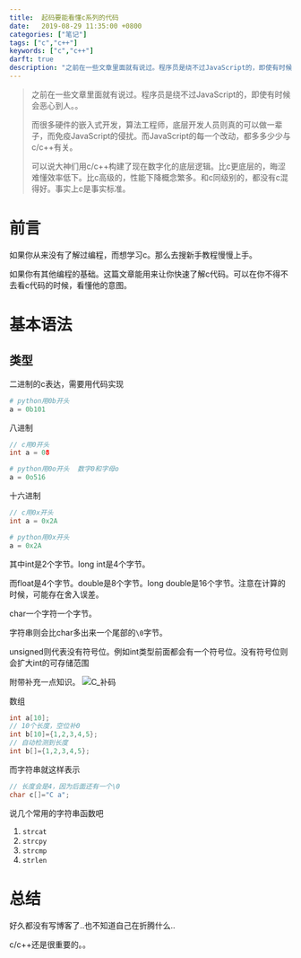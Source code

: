 ```yaml
---
title:  起码要能看懂c系列的代码
date:   2019-08-29 11:35:00 +0800
categories: ["笔记"]
tags: ["c","c++"]
keywords: ["c","c++"]
darft: true
description: "之前在一些文章里面就有说过。程序员是绕不过JavaScript的，即使有时候会恶心到人。。而很多硬件的嵌入式开发，算法工程师，底层开发人员则真的可以做一辈子，而免疫JavaScript的侵扰。而JavaScript的每一个改动，都多多少少与c/c++有关。可以说大神们用c/c++构建了现在数字化的底层逻辑。比c更底层的，晦涩难懂效率低下。比c高级的，性能下降概念繁多。和c同级别的，都没有c混得好。c是事实标准"
---
```


> 之前在一些文章里面就有说过。程序员是绕不过JavaScript的，即使有时候会恶心到人。。
>
> 而很多硬件的嵌入式开发，算法工程师，底层开发人员则真的可以做一辈子，而免疫JavaScript的侵扰。而JavaScript的每一个改动，都多多少少与c/c++有关。
>
> 可以说大神们用c/c++构建了现在数字化的底层逻辑。比c更底层的，晦涩难懂效率低下。比c高级的，性能下降概念繁多。和c同级别的，都没有c混得好。事实上c是事实标准。

前言
===

如果你从来没有了解过编程，而想学习c。那么去搜新手教程慢慢上手。

如果你有其他编程的基础。这篇文章能用来让你快速了解c代码。可以在你不得不去看c代码的时候，看懂他的意图。


基本语法
===

类型
---

二进制的c表达，需要用代码实现

```python
# python用0b开头
a = 0b101
```

八进制

```c
// c用0开头
int a = 08
```

```python
# python用0o开头  数字0和字母o
a = 0o516
```

十六进制

```c
// c用0x开头
int a = 0x2A
```

```python
# python用0x开头
a = 0x2A
```

其中int是2个字节。long int是4个字节。

而float是4个字节。double是8个字节。long double是16个字节。注意在计算的时候，可能存在舍入误差。

char一个字符一个字节。

字符串则会比char多出来一个尾部的`\0`字节。

unsigned则代表没有符号位。例如int类型前面都会有一个符号位。没有符号位则会扩大int的可存储范围

附带补充一点知识。
![C_补码](/images/c/C_补码.png)



数组

```c
int a[10];
// 10个长度，空位补0
int b[10]={1,2,3,4,5};
// 自动检测到长度
int b[]={1,2,3,4,5};
```

而字符串就这样表示
```c
// 长度会是4，因为后面还有一个\0
char c[]="C a";
```

说几个常用的字符串函数吧
1. `strcat`
2. `strcpy`
3. `strcmp`
4. `strlen`


总结
===

好久都没有写博客了..也不知道自己在折腾什么..

c/c++还是很重要的。。